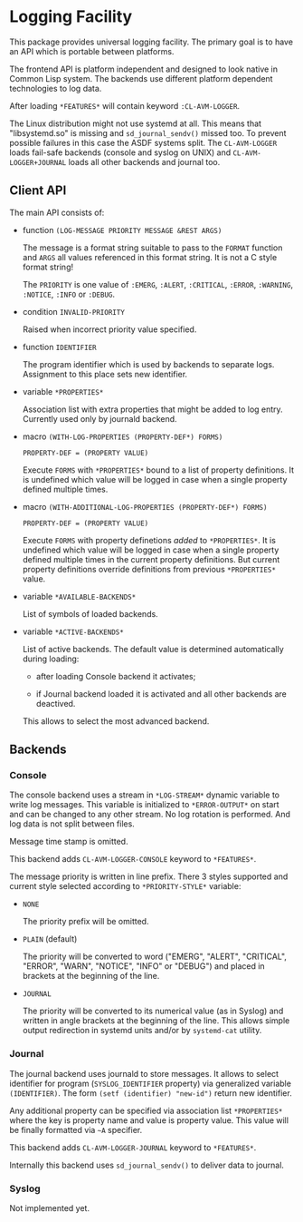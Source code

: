 Logging Facility
================

This package provides universal logging facility. The primary goal is
to have an API which is portable between platforms. 

The frontend API is platform independent and designed to look native
in Common Lisp system. The backends use different platform dependent
technologies to log data.

After loading `*FEATURES*` will contain keyword `:CL-AVM-LOGGER`.

The Linux distribution might not use systemd at all. This means that
"libsystemd.so" is missing and `sd_journal_sendv()` missed too. To
prevent possible failures in this case the ASDF systems split. The
`CL-AVM-LOGGER` loads fail-safe backends (console and syslog on UNIX)
and `CL-AVM-LOGGER+JOURNAL` loads all other backends and journal too.

Client API
----------

The main API consists of:

* function `(LOG-MESSAGE PRIORITY MESSAGE &REST ARGS)` 

  The message is a format string suitable to pass to the `FORMAT`
  function and `ARGS` all values referenced in this format string. It
  is not a C style format string!
  
  The `PRIORITY` is one value of `:EMERG`, `:ALERT`, `:CRITICAL`,
    `:ERROR`, `:WARNING`, `:NOTICE`, `:INFO` or `:DEBUG`.
    
* condition `INVALID-PRIORITY`

  Raised when incorrect priority value specified.

* function `IDENTIFIER`

  The program identifier which is used by backends to separate
  logs. Assignment to this place sets new identifier.

* variable `*PROPERTIES*`

  Association list with extra properties that might be added to log
  entry. Currently used only by journald backend.

* macro `(WITH-LOG-PROPERTIES (PROPERTY-DEF*) FORMS)`

  `PROPERTY-DEF = (PROPERTY VALUE)`
  
  Execute `FORMS` with `*PROPERTIES*` bound to a list of property
  definitions. It is undefined which value will be logged in case when
  a single property defined multiple times.

* macro `(WITH-ADDITIONAL-LOG-PROPERTIES (PROPERTY-DEF*) FORMS)`

  `PROPERTY-DEF = (PROPERTY VALUE)`

  Execute `FORMS` with property definetions _added_ to
  `*PROPERTIES*`. It is undefined which value will be logged in case
  when a single property defined multiple times in the current
  property definitions. But current property definitions override
  definitions from previous `*PROPERTIES*` value.

* variable `*AVAILABLE-BACKENDS*`

  List of symbols of loaded backends.
  
* variable `*ACTIVE-BACKENDS*`

  List of active backends. The default value is determined
  automatically during loading:
  
  * after loading Console backend it activates;
  
  * if Journal backend loaded it is activated and all other backends
    are deactived.
    
  This allows to select the most advanced backend.

Backends
--------

### Console

The console backend uses a stream in `*LOG-STREAM*` dynamic variable
to write log messages. This variable is initialized to
`*ERROR-OUTPUT*` on start and can be changed to any other stream. No
log rotation is performed. And log data is not split between files.

Message time stamp is omitted.

This backend adds `CL-AVM-LOGGER-CONSOLE` keyword to `*FEATURES*`.

The message priority is written in line prefix. There 3 styles
supported and current style selected according to `*PRIORITY-STYLE*`
variable:

* `NONE`

  The priority prefix will be omitted.

* `PLAIN` (default)

  The priority will be converted to word ("EMERG", "ALERT",
  "CRITICAL", "ERROR", "WARN", "NOTICE", "INFO" or "DEBUG") and placed
  in brackets at the beginning of the line.

* `JOURNAL`

  The priority will be converted to its numerical value (as in Syslog)
  and written in angle brackets at the beginning of the line. This
  allows simple output redirection in systemd units and/or by
  `systemd-cat` utility.

### Journal

The journal backend uses journald to store messages. It allows to
select identifier for program (`SYSLOG_IDENTIFIER` property) via
generalized variable `(IDENTIFIER)`. The form
`(setf (identifier) "new-id")` return new identifier.

Any additional property can be specified via association list
`*PROPERTIES*` where the key is property name and value is property
value. This value will be finally formatted via `~A` specifier.

This backend adds `CL-AVM-LOGGER-JOURNAL` keyword to `*FEATURES*`.

Internally this backend uses `sd_journal_sendv()` to deliver data to
journal.

### Syslog

Not implemented yet.
